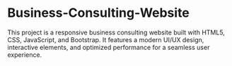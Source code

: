 # Business-Consulting-Website
This project is a responsive business consulting website built with HTML5, CSS, JavaScript, and Bootstrap. It features a modern UI/UX design, interactive elements, and optimized performance for a seamless user experience.
